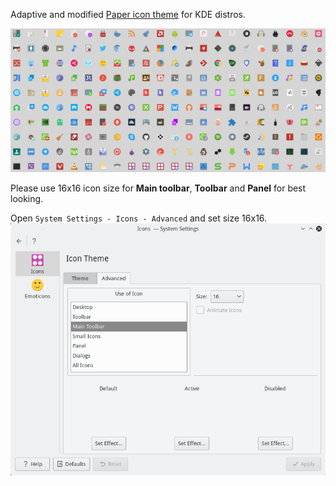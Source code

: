 Adaptive and modified [Paper icon theme](https://github.com/snwh/paper-icon-theme) for KDE distros.

![Screenshot icons](icons.png) 

Please use 16x16 icon size for **Main toolbar**, **Toolbar** and **Panel** for best looking.

Open `System Settings - Icons - Advanced` and set size 16x16.
![Screenshot settings](settings.png)
